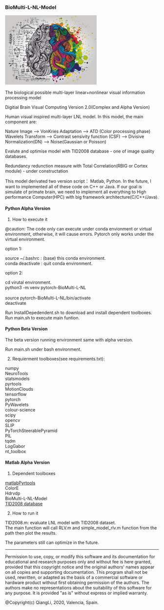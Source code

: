 ### BioMulti-L-NL-Model


<img width=300 src='imgs/mathmatics Neuroscience.jpg'><br/>

The biological possible multi-layer linear+nonlinear visual information processing model

Digitial Brain Visual Computing Version 2.0(Complex and Alpha Version)

Human visual inspired multi-layer LNL model. In this model, the main 
component are:

Nature Image --> VonKries Adaptation --> ATD  (Color processing phase)
Wavelets Transform --> Contrast sensivity function (CSF) --> Divisive
Normalization(DN)  --> Noise(Gaussian or Poisson)

Evalute and optimise model with TID2008 database -  one of image quality databases.

Redundancy redunction measure with Total Correlation(RBIG or Cortex module) - under constructation

This model derivated two version script： Matlab, Python. In the future, I
want to implemented all of these code on C++ or Java. If our goal is 
simulate of primate brain, we need to implement all everything to High 
performance Computer(HPC) with big framework architecture(C/C++/Java).
 

#### Python Alpha Version



1. How to execute it

@caution: The code only can execute under conda envionment or virtual environment, otherwise,
it will cause errors. Pytorch only works under the virtual environment.<br/>

option 1: <br/>

source ~/.bashrc : (base) this conda environment.<br/>
conda deactivate : quit conda environment. <br/>


option 2:<br/>

cd virutal environment. <br/>
python3 -m venv pytorch-BioMulti-L-NL <br/>  
source pytorch-BioMulti-L-NL/bin/activate <br/>
deactivate <br/>


Run InstallDepedendent.sh to download and install dependent toolboxes.<br/>
Run main.sh to execute main funtion.<br/>

#### Python Beta Version

The beta version running environment same with alpha version.<br/>

Run main.sh under bash environment.<br/>



2. Requierment toolboxes(see requirements.txt):<br/>

numpy<br/>
NeuroTools<br/>
statsmodels<br/>
pyrtools<br/>
MotionClouds<br/>
tensorflow<br/>
pytorch<br/>
PyWavelets<br/>
colour-science<br/>
scipy<br/>
opencv<br/>
SLIP<br/>
PyTorchSteerablePyramid<br/>
PIL<br/>
tqdm<br/>
LogGabor<br/>
nt_toolbox<br/>


#### Matlab Alpha Version

1. Dependent toolboxes

[matlabPyrtools](https://github.com/LabForComputationalVision/matlabPyrTools)<br/>
ColorE<br/>
Hdrvdp<br/>
BioMulti-L-NL-Model<br/>
[TID2008 database](http://www.ponomarenko.info/tid2008.htm)<br/>

2. How to run it

TID2008.m: evaluate LNL model with TID2008 dataset.<br/>
The main function will call RLV.m and simple_model_rlv.m function from the path then plot the results. <br/>

The parameters still can optimize in the future.

----------------------------------------------------------------------
Permission to use, copy, or modify this software and its documentation
for educational and research purposes only and without fee is here
granted, provided that this copyright notice and the original authors'
names appear on all copies and supporting documentation. This program
shall not be used, rewritten, or adapted as the basis of a commercial
software or hardware product without first obtaining permission of the
authors. The authors make no representations about the suitability of
this software for any purpose. It is provided "as is" without express
or implied warranty.

@Copyright(c) QiangLi, 2020, Valencia, Spain.